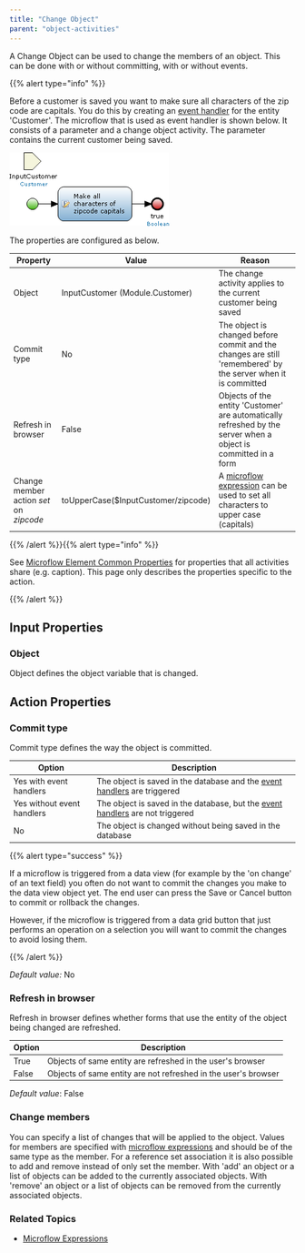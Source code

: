 ```yaml
---
title: "Change Object"
parent: "object-activities"
---
```



A Change Object can be used to change the members of an object. This can be done with or without committing, with or without events.

{{% alert type="info" %}}

Before a customer is saved you want to make sure all characters of the zip code are capitals. You do this by creating an [event handler](event-handlers) for the entity 'Customer'. The microflow that is used as event handler is shown below. It consists of a parameter and a change object activity. The parameter contains the current customer being saved.

![](attachments/819203/918094.png)

The properties are configured as below.

Property                                | Value                               | Reason
--------------------------------------- | ----------------------------------- | ---------------------------------------------------------------------------------------------------------------
Object                                  | InputCustomer (Module.Customer)     | The change activity applies to the current customer being saved
Commit type                             | No                                  | The object is changed before commit and the changes are still 'remembered' by the server when it is committed
Refresh in browser                      | False                               | Objects of the entity 'Customer' are automatically refreshed by the server when a object is committed in a form
Change member action _set_ on _zipcode_ | toUpperCase($InputCustomer/zipcode) | A [microflow expression](microflow-expressions) can be used to set all characters to upper case (capitals)

{{% /alert %}}{{% alert type="info" %}}

See [Microflow Element Common Properties](microflow-element-common-properties) for properties that all activities share (e.g. caption). This page only describes the properties specific to the action.

{{% /alert %}}

## Input Properties

### Object

Object defines the object variable that is changed.

## Action Properties

### Commit type

Commit type defines the way the object is committed.

Option                     | Description
-------------------------- | -----------------------------------------------------------------------------------------------
Yes with event handlers    | The object is saved in the database and the [event handlers](event-handlers) are triggered
Yes without event handlers | The object is saved in the database, but the [event handlers](event-handlers) are not triggered
No                         | The object is changed without being saved in the database

{{% alert type="success" %}}

If a microflow is triggered from a data view (for example by the 'on change' of an text field) you often do not want to commit the changes you make to the data view object yet. The end user can press the Save or Cancel button to commit or rollback the changes.

However, if the microflow is triggered from a data grid button that just performs an operation on a selection you will want to commit the changes to avoid losing them.

{{% /alert %}}

_Default value:_ No

### Refresh in browser

Refresh in browser defines whether forms that use the entity of the object being changed are refreshed.

Option | Description
------ | --------------------------------------------------------------
True   | Objects of same entity are refreshed in the user's browser
False  | Objects of same entity are not refreshed in the user's browser


_Default value_: False

### Change members

You can specify a list of changes that will be applied to the object. Values for members are specified with [microflow expressions](microflow-expressions) and should be of the same type as the member. For a reference set association it is also possible to add and remove instead of only set the member. With 'add' an object or a list of objects can be added to the currently associated objects. With 'remove' an object or a list of objects can be removed from the currently associated objects.

### Related Topics

*   [Microflow Expressions](microflow-expressions)
